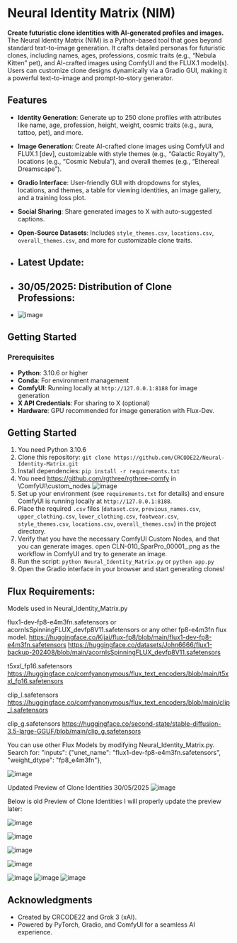 # Neural Identity Matrix (NIM)

**Create futuristic clone identities with AI-generated profiles and images.** The Neural Identity Matrix (NIM) is a Python-based tool that goes beyond standard text-to-image generation. It crafts detailed personas for futuristic clones, including names, ages, professions, cosmic traits (e.g., “Nebula Kitten” pet), and AI-crafted images using ComfyUI and the FLUX.1 model(s). Users can customize clone designs dynamically via a Gradio GUI, making it a powerful text-to-image and prompt-to-story generator.

## Features

- **Identity Generation**: Generate up to 250 clone profiles with attributes like name, age, profession, height, weight, cosmic traits (e.g., aura, tattoo, pet), and more.
- **Image Generation**: Create AI-crafted clone images using ComfyUI and FLUX.1 [dev], customizable with style themes (e.g., “Galactic Royalty”), locations (e.g., “Cosmic Nebula”), and overall themes (e.g., “Ethereal Dreamscape”).
- **Gradio Interface**: User-friendly GUI with dropdowns for styles, locations, and themes, a table for viewing identities, an image gallery, and a training loss plot.
- **Social Sharing**: Share generated images to X with auto-suggested captions.
- **Open-Source Datasets**: Includes `style_themes.csv`, `locations.csv`, `overall_themes.csv`, and more for customizable clone traits.

- ## Latest Update:

- ## 30/05/2025: Distribution of Clone Professions:

- ![image](https://github.com/user-attachments/assets/f3962141-27a7-4ffe-ab93-fe171b85df81)


## Getting Started

### Prerequisites
- **Python**: 3.10.6 or higher
- **Conda**: For environment management
- **ComfyUI**: Running locally at `http://127.0.0.1:8188` for image generation
- **X API Credentials**: For sharing to X (optional)
- **Hardware**: GPU recommended for image generation with Flux-Dev.

## Getting Started
1. You need Python 3.10.6
2. Clone this repository: `git clone https://github.com/CRCODE22/Neural-Identity-Matrix.git`
3. Install dependencies: `pip install -r requirements.txt`
4. You need https://github.com/rgthree/rgthree-comfy in \ComfyUI\custom_nodes ![image](https://github.com/user-attachments/assets/54b5a7e1-e62c-4970-98bb-f01035b6c7c7)
6. Set up your environment (see `requirements.txt` for details) and ensure ComfyUI is running locally at `http://127.0.0.1:8188`.
7. Place the required `.csv` files (`dataset.csv`, `previous_names.csv`, `upper_clothing.csv`, `lower_clothing.csv`, `footwear.csv`, `style_themes.csv`, `locations.csv`, `overall_themes.csv`) in the project directory.
8. Verify that you have the necessary ComfyUI Custom Nodes, and that you can generate images. open CLN-010_SparPro_00001_.png as the workflow in ComfyUI and try to generate an image.
9. Run the script: `python Neural_Identity_Matrix.py` or `python app.py`
10. Open the Gradio interface in your browser and start generating clones!

## Flux Requirements:

Models used in Neural_Identity_Matrix.py

flux1-dev-fp8-e4m3fn.safetensors or acornIsSpinningFLUX_devfp8V11.safetensors or any other fp8-e4m3fn flux model.
https://huggingface.co/Kijai/flux-fp8/blob/main/flux1-dev-fp8-e4m3fn.safetensors
https://huggingface.co/datasets/John6666/flux1-backup-202408/blob/main/acornIsSpinningFLUX_devfp8V11.safetensors

t5xxl_fp16.safetensors
https://huggingface.co/comfyanonymous/flux_text_encoders/blob/main/t5xxl_fp16.safetensors

clip_l.safetensors
https://huggingface.co/comfyanonymous/flux_text_encoders/blob/main/clip_l.safetensors

clip_g.safetensors
https://huggingface.co/second-state/stable-diffusion-3.5-large-GGUF/blob/main/clip_g.safetensors

You can use other Flux Models by modifying Neural_Identity_Matrix.py.
Search for: "inputs": {"unet_name": "flux1-dev-fp8-e4m3fn.safetensors", "weight_dtype": "fp8_e4m3fn"},

![image](https://github.com/user-attachments/assets/185a256f-bab5-4c06-a271-789f1a93b9a7)

Updated Preview of Clone Identities 30/05/2025
![image](https://github.com/user-attachments/assets/1ae46f61-9729-4551-ba02-53edf0379e5c)

Below is old Preview of Clone Identities I will properly update the preview later:

![image](https://github.com/user-attachments/assets/e8ee598e-6968-4870-ba7a-ec81af9b7ad4)

![image](https://github.com/user-attachments/assets/b37ddfe9-90b5-4bbd-84b1-e666ced0dcd9)

![image](https://github.com/user-attachments/assets/03488f1c-5e05-4cf5-88b2-3a36db32f6e2)

![image](https://github.com/user-attachments/assets/3ce302ef-82c6-44b0-bdcf-50f1d11c0d0f)

![image](https://github.com/user-attachments/assets/f0cd18e9-d81c-4e8b-9d0f-92227e214149) ![image](https://github.com/user-attachments/assets/e056968d-9f70-4e47-80d2-2931d6fa715b) ![image](https://github.com/user-attachments/assets/35c7dc63-7f3b-48eb-b87d-13f0cc827bc2)

## Acknowledgments
- Created by CRCODE22 and Grok 3 (xAI).
- Powered by PyTorch, Gradio, and ComfyUI for a seamless AI experience.
